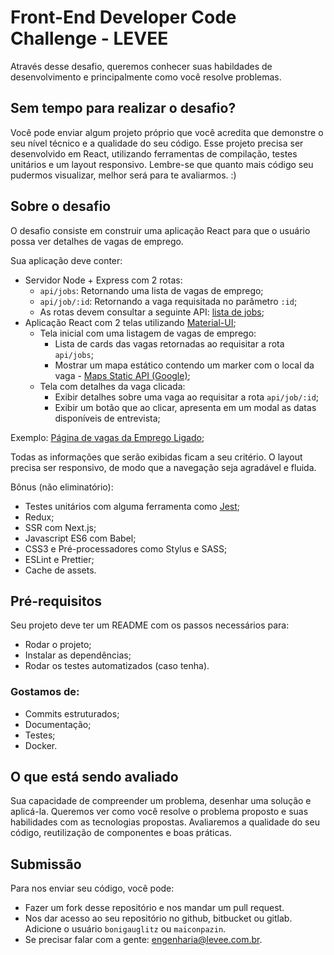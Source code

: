 # Front-End Developer Code Challenge - LEVEE

Através desse desafio, queremos conhecer suas habildades de desenvolvimento e principalmente como você resolve problemas.

## Sem tempo para realizar o desafio?

Você pode enviar algum projeto próprio que você acredita que demonstre o seu nível técnico e a qualidade do seu código.
Esse projeto precisa ser desenvolvido em React, utilizando ferramentas de compilação, testes unitários e um layout responsivo.
Lembre-se que quanto mais código seu pudermos visualizar, melhor será para te avaliarmos. :)

## Sobre o desafio

O desafio consiste em construir uma aplicação React para que o usuário possa ver detalhes de vagas de emprego.

Sua aplicação deve conter:

- Servidor Node + Express com 2 rotas:
  - `api/jobs`: Retornando uma lista de vagas de emprego;
  - `api/job/:id`: Retornando a vaga requisitada no parâmetro `:id`;
  - As rotas devem consultar a seguinte API: [lista de jobs](https://levee.ml/bnlI);
- Aplicação React com 2 telas utilizando [Material-UI](https://material-ui.com/);
  - Tela inicial com uma listagem de vagas de emprego:
    - Lista de cards das vagas retornadas ao requisitar a rota `api/jobs`;
    - Mostrar um mapa estático contendo um marker com o local da vaga - [Maps Static API (Google)](https://developers.google.com/maps/documentation/maps-static/intro);
  - Tela com detalhes da vaga clicada:
    - Exibir detalhes sobre uma vaga ao requisitar a rota `api/job/:id`;
    - Exibir um botão que ao clicar, apresenta em um modal as datas disponíveis de entrevista;

Exemplo: [Página de vagas da Emprego Ligado](https://empregoligado.com.br/pt-br/vagas);
  
Todas as informações que serão exibidas ficam a seu critério. O layout precisa ser responsivo, de modo que a navegação seja agradável e fluida.

Bônus (não eliminatório):

- Testes unitários com alguma ferramenta como [Jest](https://jestjs.io/docs/en/getting-started);
- Redux;
- SSR com Next.js;
- Javascript ES6 com Babel;
- CSS3 e Pré-processadores como Stylus e SASS;
- ESLint e Prettier;
- Cache de assets.

## Pré-requisitos

Seu projeto deve ter um README com os passos necessários para:

- Rodar o projeto;
- Instalar as dependências;
- Rodar os testes automatizados (caso tenha).

### Gostamos de:

- Commits estruturados;
- Documentação;
- Testes;
- Docker.

## O que está sendo avaliado

Sua capacidade de compreender um problema, desenhar uma solução e aplicá-la.
Queremos ver como você resolve o problema proposto e suas habilidades com as tecnologias propostas.
Avaliaremos a qualidade do seu código, reutilização de componentes e boas práticas.

## Submissão

Para nos enviar seu código, você pode:

- Fazer um fork desse repositório e nos mandar um pull request.
- Nos dar acesso ao seu repositório no github, bitbucket ou gitlab. Adicione o usuário `bonigauglitz` ou `maiconpazin`.
- Se precisar falar com a gente: engenharia@levee.com.br.

